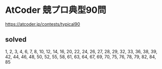 # AtCoder 競プロ典型90問

https://atcoder.jp/contests/typical90

## solved
1, 2, 3, 4, 6, 7, 8, 10, 12, 14, 16, 20, 22, 24, 26, 27, 28, 29, 32, 33, 36, 38, 39, 42, 44, 46, 48, 50, 52, 55, 58, 61, 63, 64, 67, 69, 70, 75, 76, 78, 79, 82, 84, 85
